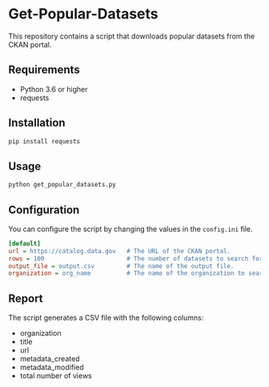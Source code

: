 # Get-Popular-Datasets

This repository contains a script that downloads popular datasets from the CKAN portal.

## Requirements

- Python 3.6 or higher
- requests

## Installation

```bash
pip install requests
```

## Usage

```bash
python get_popular_datasets.py
```

## Configuration

You can configure the script by changing the values in the `config.ini` file.

```ini
[default]
url = https://catalog.data.gov   # The URL of the CKAN portal.
rows = 100                       # The number of datasets to search for.
output_file = output.csv         # The name of the output file.
organization = org_name          # The name of the organization to search for.
```

## Report

The script generates a CSV file with the following columns:

- organization
- title
- url
- metadata_created
- metadata_modified
- total number of views